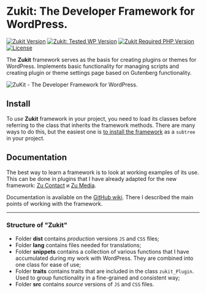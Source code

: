 # Zukit: The Developer Framework for WordPress.

[![Zukit Version](https://img.shields.io/github/package-json/v/picasso/zukit?style=for-the-badge)]()
[![Zukit: Tested WP Version](https://img.shields.io/github/package-json/requiresWP/picasso/zukit?color=4ab866&label=wordpress%20tested&style=for-the-badge)]()
[![Zukit Required PHP Version](https://img.shields.io/github/package-json/requiresPHP/picasso/zukit?color=bc2a8d&label=php&style=for-the-badge)](https://www.php.net/)
[![License](https://img.shields.io/github/license/picasso/zukit?color=fcbf00&style=for-the-badge)](https://github.com/picasso/zukit/blob/master/LICENSE)

The __Zukit__ framework serves as the basis for creating plugins or themes for WordPress.
Implements basic functionality for managing scripts and creating plugin or theme settings page based on Gutenberg functionality.

![ZuKit - The Developer Framework for WordPress.](https://raw.githubusercontent.com/wiki/picasso/zukit/assets/banner-1544x500.png)


## Install

To _use_ __Zukit__ framework in your project, you need to load its classes before referring to the class that inherits the framework methods. There are many ways to do this, but the easiest one is [to install the framework](https://github.com/picasso/zukit/wiki/%5BMisc%5D-Install) as a `subtree` in your project.

## Documentation

The best way to learn a framework is to look at working examples of its use. This can be done in plugins that I have already adapted for the new framework: [Zu Contact](https://github.com/picasso/zu-contact) и [Zu Media](https://github.com/picasso/zumedia).

Documentation is available on the [GitHub wiki](https://github.com/picasso/zukit/wiki). There I described the main points of working with the framework.


------------------------------------------------------

### Structure of "Zukit"

- Folder __dist__ contains _production_ versions `JS` and `CSS` files;
- Folder __lang__ contains files needed for translations;
- Folder __snippets__ contains a collection of various functions that I have accumulated during my work with WordPress. They are combined into one class for ease of use;
- Folder __traits__ contains traits that are included in the class `zukit_Plugin`. Used to group functionality in a fine-grained and consistent way;
- Folder __src__ contains _source_ versions of `JS` and `CSS` files.

<!--
коды для emoji unicode
https://apps.timwhitlock.info/emoji/tables/unicode

```diff
- red
+ green
! orange
# gray
```
-->

<!-- See [Dmitry Rudakov Coding](https://dmitryrudakov.com/coding/) for complete docs and demos.
-->
